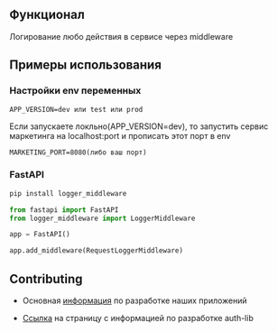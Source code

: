 ## Функционал
Логирование любо действия в сервисе через middleware

## Примеры использования
### Настройки env переменных
```env
APP_VERSION=dev или test или prod
```
Если запускаете локльно(APP_VERSION=dev), то запустить сервис маркетинга на localhost:port и прописать этот порт в env
```env
MARKETING_PORT=8080(либо ваш порт)
```

### FastAPI
```python
pip install logger_middleware
```
```python
from fastapi import FastAPI
from logger_middleware import LoggerMiddleware

app = FastAPI()

app.add_middleware(RequestLoggerMiddleware)
```


## Contributing 
 - Основная [информация](https://github.com/profcomff/.github/wiki/%255Bdev%255D-Backend-%25D1%2580%25D0%25B0%25D0%25B7%25D1%2580%25D0%25B0%25D0%25B1%25D0%25BE%25D1%2582%25D0%25BA%25D0%25B0) по разработке наших приложений

 - [Ссылка](https://github.com/profcomff/auth-lib/blob/main/CONTRIBUTING.md) на страницу с информацией по разработке auth-lib
